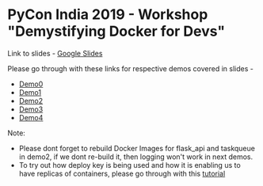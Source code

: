 # PyCon India 2019 - Workshop "Demystifying Docker for Devs"

Link to slides - [Google Slides](https://docs.google.com/presentation/d/1ZMngiqpNleVcOPmSY9ZfHsp8Iao3BlUlPPnSncIQ3iY/edit?usp=sharing)

Please go through with these links for respective demos covered in slides -

* [Demo0](https://github.com/inovizz/demystifying-docker-hydpy/blob/master/demo0/README.md)
* [Demo1](https://github.com/inovizz/demystifying-docker-hydpy/blob/master/demo1/README.md)
* [Demo2](https://github.com/inovizz/demystifying-docker-hydpy/blob/master/demo2/README.md)
* [Demo3](https://github.com/inovizz/demystifying-docker-hydpy/blob/master/demo3/README.md)
* [Demo4](https://github.com/inovizz/demystifying-docker-hydpy/blob/master/demo4/README.md)

Note: <br>
- Please dont forget to rebuild Docker Images for flask_api and taskqueue in demo2, if we dont re-build it, then logging won't work in next demos.
- To try out how deploy key is being used and how it is enabling us to have replicas of containers, please go through with this [tutorial](https://docs.docker.com/get-started/part3/)
